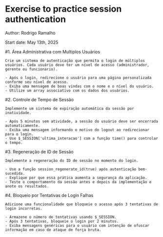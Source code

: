 # Exercise to practice session authentication

Author: Rodrigo Ramalho

Start date: May 13th, 2025

#1. Área Administrativa com Multiplos Usuários

    Crie um sistema de autenticação que permita o login de múltiplos usuários. Cada usuário deve ter um nível de acesso (administrador, gerente ou funcionario).

    - Após o login, redirecione o usuário para uma página personalizada conforme seu nível de acesso.
    - Exiba uma mensagem de boas vindas com o nome e o nível do usuário.
    - Utilize um array associativo com os dados dos usuários.

#2. Controle de Tempo de Sessão

    Implemente um sistema de expiração automática da sessão por inatividade.

    - Após 5 minutos sem atividade, a sessão do usuário deve ser encerrada automaticamente.
    - Exiba uma mensagem informando o motivo do logout ao redirecionar para o login.
    - Use $_SESSION['ultima_interacao'] com a função time() para controlar o tempo.

#3. Regeneração de ID de Sessão
    
    Implemente a regeneração do ID de sessão no momento do login.

    - Use a função session_regenerate_id(true) após autenticação bem-sucedida.
    - Explique por que essa prática aumenta a segurança da aplicação.
    - Teste o comportamento da sessão antes e depois da implementação e anote os resultados.

#4. Bloqueio por Tentativas de Login Falhas

    Adicione uma funcionalidade que bloqueie o acesso após 3 tentativas de login incorretas.

    - Armazene o número de tentativas usando $_SESSION.
    - Após 3 tentativas, bloqueie o login por 2 minutos.
    - Exiba mensagens genéricas para o usuário com intenção de ofuscar informação em caso de ataque de força bruta.
